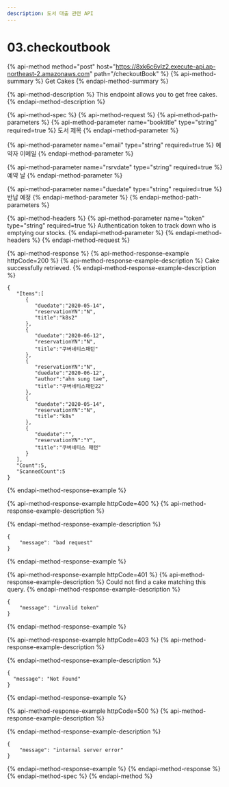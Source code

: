 ```yaml
---
description: 도서 대출 관련 API
---
```


# 03.checkoutbook

{% api-method method="post" host="https://8xk6c6vlz2.execute-api.ap-northeast-2.amazonaws.com" path="/checkoutBook" %}
{% api-method-summary %}
Get Cakes
{% endapi-method-summary %}

{% api-method-description %}
This endpoint allows you to get free cakes.
{% endapi-method-description %}

{% api-method-spec %}
{% api-method-request %}
{% api-method-path-parameters %}
{% api-method-parameter name="booktitle" type="string" required=true %}
 도서 제목
{% endapi-method-parameter %}

{% api-method-parameter name="email" type="string" required=true %}
 예약자 이메일
{% endapi-method-parameter %}

{% api-method-parameter name="rsrvdate" type="string" required=true %}
 예약 날
{% endapi-method-parameter %}

{% api-method-parameter name="duedate" type="string" required=true %}
 반납 예정
{% endapi-method-parameter %}
{% endapi-method-path-parameters %}

{% api-method-headers %}
{% api-method-parameter name="token" type="string" required=true %}
Authentication token to track down who is emptying our stocks.
{% endapi-method-parameter %}
{% endapi-method-headers %}
{% endapi-method-request %}

{% api-method-response %}
{% api-method-response-example httpCode=200 %}
{% api-method-response-example-description %}
Cake successfully retrieved.
{% endapi-method-response-example-description %}

```
{
   "Items":[
      {
         "duedate":"2020-05-14",
         "reservationYN":"N",
         "title":"k8s2"
      },
      {
         "duedate":"2020-06-12",
         "reservationYN":"N",
         "title":"쿠버네티스패턴"
      },
      {
         "reservationYN":"N",
         "duedate":"2020-06-12",
         "author":"ahn sung tae",
         "title":"쿠버네티스패턴22"
      },
      {
         "duedate":"2020-05-14",
         "reservationYN":"N",
         "title":"k8s"
      },
      {
         "duedate":"",
         "reservationYN":"Y",
         "title":"쿠버네티스 패턴"
      }
   ],
   "Count":5,
   "ScannedCount":5
}
```
{% endapi-method-response-example %}

{% api-method-response-example httpCode=400 %}
{% api-method-response-example-description %}

{% endapi-method-response-example-description %}

```
{
    "message": "bad request"
}
```
{% endapi-method-response-example %}

{% api-method-response-example httpCode=401 %}
{% api-method-response-example-description %}
Could not find a cake matching this query.
{% endapi-method-response-example-description %}

```
{
    "message": "invalid token"
}
```
{% endapi-method-response-example %}

{% api-method-response-example httpCode=403 %}
{% api-method-response-example-description %}

{% endapi-method-response-example-description %}

```
{
  "message": "Not Found"
}
```
{% endapi-method-response-example %}

{% api-method-response-example httpCode=500 %}
{% api-method-response-example-description %}

{% endapi-method-response-example-description %}

```
{
    "message": "internal server error"
}
```
{% endapi-method-response-example %}
{% endapi-method-response %}
{% endapi-method-spec %}
{% endapi-method %}




